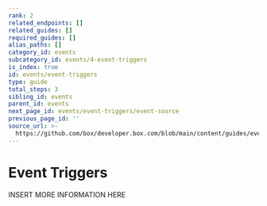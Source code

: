 ```yaml
---
rank: 2
related_endpoints: []
related_guides: []
required_guides: []
alias_paths: []
category_id: events
subcategory_id: events/4-event-triggers
is_index: true
id: events/event-triggers
type: guide
total_steps: 3
sibling_id: events
parent_id: events
next_page_id: events/event-triggers/event-source
previous_page_id: ''
source_url: >-
  https://github.com/box/developer.box.com/blob/main/content/guides/events/4-event-triggers/index.md
---
```

# Event Triggers

INSERT MORE INFORMATION HERE